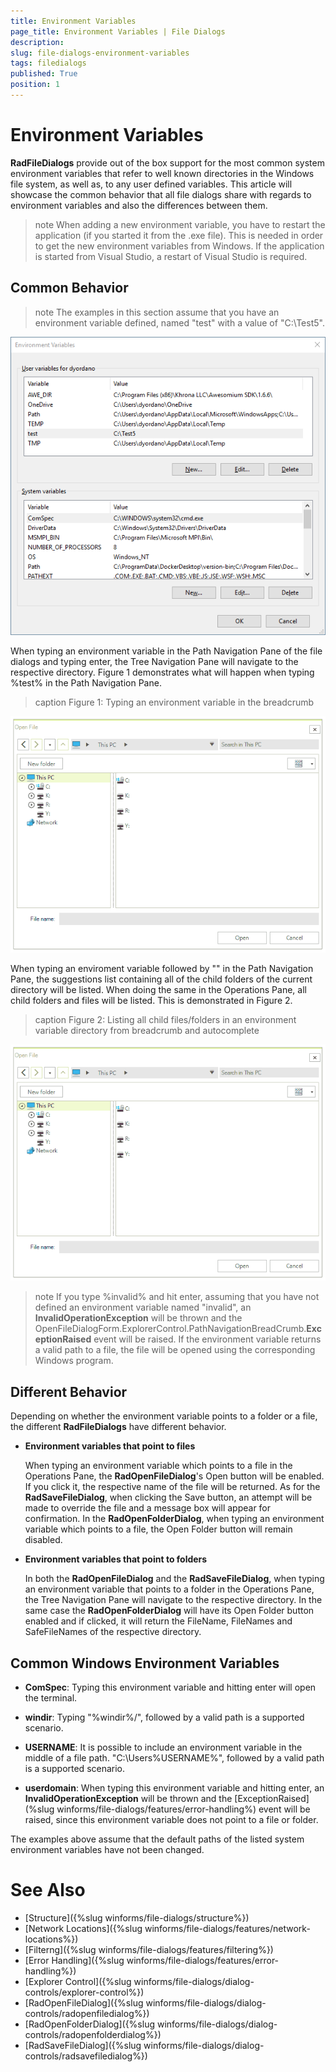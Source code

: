 ```yaml
---
title: Environment Variables
page_title: Environment Variables | File Dialogs
description:  
slug: file-dialogs-environment-variables
tags: filedialogs
published: True
position: 1 
---
```


#  Environment Variables

**RadFileDialogs** provide out of the box support for the most common system environment variables that refer to well known directories in the Windows file system, as well as, to any user defined variables. This article will showcase the common behavior that all file dialogs share with regards to environment variables and also the differences between them.

>note When adding a new environment variable, you have to restart the application (if you started it from the .exe file). This is needed in order to get the new environment variables from Windows. If the application is started from Visual Studio, a restart of Visual Studio is required.

## Common Behavior

>note The examples in this section assume that you have an environment variable defined, named "test" with a value of "C:&#92;Test5".

![file-dialogs-environment-variables 001](images/file-dialogs-environment-variables001.png)

When typing an environment variable in the Path Navigation Pane of the file dialogs and typing enter, the Tree Navigation Pane will navigate to the respective directory. Figure 1 demonstrates what will happen when typing %test% in the Path Navigation Pane.

>caption Figure 1: Typing an environment variable in the breadcrumb

![file-dialogs-environment-variables 002](images/file-dialogs-environment-variables002.gif)

When typing an enviroment variable followed by "\" in the Path Navigation Pane, the suggestions list containing all of the child folders of the current directory will be listed. When doing the same in the Operations Pane, all child folders and files will be listed. This is demonstrated in Figure 2.

>caption Figure 2: Listing all child files/folders in an environment variable directory from breadcrumb and autocomplete

![file-dialogs-environment-variables 003](images/file-dialogs-environment-variables003.gif)

>note If you type %invalid% and hit enter, assuming that you have not defined an environment variable named "invalid", an **InvalidOperationException** will be thrown and the OpenFileDialogForm.ExplorerControl.PathNavigationBreadCrumb.**ExceptionRaised** event will be raised. If the environment variable returns a valid path to a file, the file will be opened using the corresponding Windows program.

## Different Behavior

Depending on whether the environment variable points to a folder or a file, the different **RadFileDialogs** have different behavior.

* **Environment variables that point to files**

	When typing an environment variable which points to a file in the Operations Pane, the **RadOpenFileDialog**'s Open button will be enabled. If you click it, the respective name of the file will be returned. As for the **RadSaveFileDialog**, when clicking the Save button, an attempt will be made to override the file and a message box will appear for confirmation. In the **RadOpenFolderDialog**, when typing an environment variable which points to a file, the Open Folder button will remain disabled.

* **Environment variables that point to folders**

	In both the **RadOpenFileDialog** and the **RadSaveFileDialog**, when typing an environment variable that points to a folder in the Operations Pane, the Tree Navigation Pane will navigate to the respective directory. In the same case the **RadOpenFolderDialog** will have its Open Folder button enabled and if clicked, it will return the FileName, FileNames and SafeFileNames of the respective directory.

## Common Windows Environment Variables

* **ComSpec**: Typing this environment variable and hitting enter will open the terminal.

* **windir**: Typing "%windir%/", followed by a valid path is a supported scenario.

* **USERNAME**: It is possible to include an environment variable in the middle of a file path. "C:\Users\%USERNAME%\", followed by a valid path is a supported scenario.

* **userdomain**: When typing this environment variable and hitting enter, an **InvalidOperationException** will be thrown and the [ExceptionRaised](%slug winforms/file-dialogs/features/error-handling%) event will be raised, since this environment variable does not point to a file or folder.

The examples above assume that the default paths of the listed system environment variables have not been changed.

# See Also

* [Structure]({%slug winforms/file-dialogs/structure%})
* [Network Locations]({%slug winforms/file-dialogs/features/network-locations%})
* [Filterng]({%slug winforms/file-dialogs/features/filtering%}) 
* [Error Handling]({%slug winforms/file-dialogs/features/error-handling%})
* [Explorer Control]({%slug winforms/file-dialogs/dialog-controls/explorer-control%})
* [RadOpenFileDialog]({%slug winforms/file-dialogs/dialog-controls/radopenfiledialog%})
* [RadOpenFolderDialog]({%slug winforms/file-dialogs/dialog-controls/radopenfolderdialog%})
* [RadSaveFileDialog]({%slug winforms/file-dialogs/dialog-controls/radsavefiledialog%})
